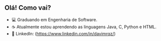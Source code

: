 ## Olá! Como vai?

- 💻 Graduando em Engenharia de Software.
- ☕ Atualmente estou aprendendo as linguagens Java, C, Python e HTML.
- 📄 LinkedIn: (https://www.linkedin.com/in/davimrqz/)
